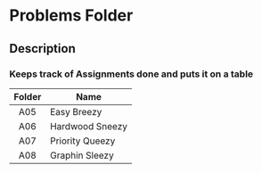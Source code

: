 # Problems Folder 

## Description
### Keeps track of Assignments done and puts it on a table 

| Folder | Name            |
| :---: | --------------- |
|  A05  | Easy Breezy |
|  A06  | Hardwood Sneezy |
|  A07  | Priority Queezy |
|  A08  | Graphin Sleezy | 
